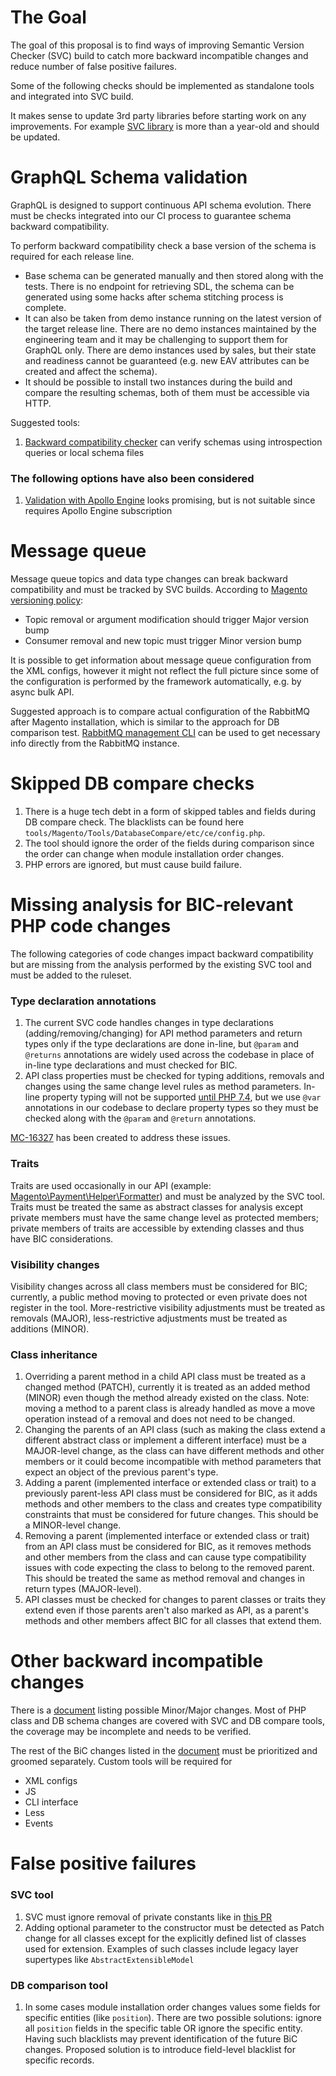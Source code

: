 # The Goal

The goal of this proposal is to find ways of improving Semantic Version Checker (SVC) build to catch more backward incompatible changes and reduce number of false positive failures.

Some of the following checks should be implemented as standalone tools and integrated into SVC build.

It makes sense to update 3rd party libraries before starting work on any improvements. For example [SVC library](https://github.com/tomzx/php-semver-checker) is more than a year-old and should be updated.


# GraphQL Schema validation

GraphQL is designed to support continuous API schema evolution. There must be checks integrated into our CI process to guarantee schema backward compatibility.

To perform backward compatibility check a base version of the schema is required for each release line. 
 - Base schema can be generated manually and then stored along with the tests. There is no endpoint for retrieving SDL, the schema can be generated using some hacks after schema stitching process is complete.
 - It can also be taken from demo instance running on the latest version of the target release line. There are no demo instances maintained by the engineering team and it may be challenging to support them for GraphQL only. There are demo instances used by sales, but their state and readiness cannot be guaranteed (e.g. new EAV attributes can be created and affect the schema). 
 - It should be possible to install two instances during the build and compare the resulting schemas, both of them must be accessible via HTTP.

Suggested tools:

1. [Backward compatibility checker](https://github.com/rodionovp/graphql-schema-compatibility-checker) can verify schemas using introspection queries or local schema files


### The following options have also been considered
1. [Validation with Apollo Engine](https://blog.apollographql.com/schema-validation-with-apollo-engine-4032456425ba) looks promising, but is not suitable since requires Apollo Engine subscription

# Message queue

Message queue topics and data type changes can break backward compatibility and must be tracked by SVC builds. According to [Magento versioning policy](https://devdocs.magento.com/guides/v2.3/extension-dev-guide/versioning/codebase-changes.html):
 - Topic removal or argument modification should trigger Major version bump
 - Consumer removal and new topic must trigger Minor version bump
 
It is possible to get information about message queue configuration from the XML configs, however it might not reflect the full picture since some of the configuration is performed by the framework automatically, e.g. by async bulk API.

Suggested approach is to compare actual configuration of the RabbitMQ after Magento installation, which is similar to the approach for DB comparison test. [RabbitMQ management CLI](https://www.rabbitmq.com/management-cli.html) can be used to get necessary info directly from the RabbitMQ instance.

# Skipped DB compare checks

1. There is a huge tech debt in a form of skipped tables and fields during DB compare check. The blacklists can be found here `tools/Magento/Tools/DatabaseCompare/etc/ce/config.php`.
1. The tool should ignore the order of the fields during comparison since the order can change when module installation order changes.
1. PHP errors are ignored, but must cause build failure.

# Missing analysis for BIC-relevant PHP code changes

The following categories of code changes impact backward compatibility but are missing from the analysis performed by the existing SVC tool and must be added to the ruleset.

### Type declaration annotations

1. The current SVC code handles changes in type declarations (adding/removing/changing) for API method parameters and return types only if the type declarations are done in-line, but `@param` and `@returns` annotations are widely used across the codebase in place of in-line type declarations and must checked for BIC.
1. API class properties must be checked for typing additions, removals and changes using the same change level rules as method parameters.  In-line property typing will not be supported [until PHP 7.4](https://wiki.php.net/rfc/typed_properties_v2), but we use `@var` annotations in our codebase to declare property types so they must be checked along with the `@param` and `@return` annotations.

[MC-16327](https://jira.corp.magento.com/browse/MC-16327) has been created to address these issues.

### Traits

Traits are used occasionally in our API (example: [Magento\Payment\Helper\Formatter](https://github.com/magento/magento2/blob/2.3-develop/app/code/Magento/Payment/Helper/Formatter.php)) and must be analyzed by the SVC tool.  Traits must be treated the same as abstract classes for analysis except private members must have the same change level as protected members; private members of traits are accessible by extending classes and thus have BIC considerations.

### Visibility changes

Visibility changes across all class members must be considered for BIC; currently, a public method moving to protected or even private does not register in the tool.  More-restrictive visibility adjustments must be treated as removals (MAJOR), less-restrictive adjustments must be treated as additions (MINOR).

### Class inheritance

1. Overriding a parent method in a child API class must be treated as a changed method (PATCH), currently it is treated as an added method (MINOR) even though the method already existed on the class.  Note: moving a method to a parent class is already handled as move a move operation instead of a removal and does not need to be changed.
1. Changing the parents of an API class (such as making the class extend a different abstract class or implement a different interface) must be a MAJOR-level change, as the class can have different methods and other members or it could become incompatible with method parameters that expect an object of the previous parent's type.
1. Adding a parent (implemented interface or extended class or trait) to a previously parent-less API class must be considered for BIC, as it adds methods and other members to the class and creates type compatibility constraints that must be considered for future changes.  This should be a MINOR-level change.
1. Removing a parent (implemented interface or extended class or trait) from an API class must be considered for BIC, as it removes methods and other members from the class and can cause type compatibility issues with code expecting the class to belong to the removed parent.  This should be treated the same as method removal and changes in return types (MAJOR-level).
1. API classes must be checked for changes to parent classes or traits they extend even if those parents aren't also marked as API, as a parent's methods and other members affect BIC for all classes that extend them.

# Other backward incompatible changes

There is a [document](https://devdocs.magento.com/guides/v2.3/extension-dev-guide/versioning/codebase-changes.html) listing possible Minor/Major changes. 
Most of PHP class and DB schema changes are covered with SVC and DB compare tools, the coverage may be incomplete and needs to be verified.

The rest of the BiC changes listed in the [document](https://devdocs.magento.com/guides/v2.3/extension-dev-guide/versioning/codebase-changes.html) must be prioritized and groomed separately. Custom tools will be required for 
- XML configs
- JS
- CLI interface
- Less
- Events

# False positive failures

### SVC tool
1. SVC must ignore removal of private constants like in [this PR](https://github.com/magento/magento2ce/pull/3875)
1. Adding optional parameter to the constructor must be detected as Patch change for all classes except for the explicitly defined list of classes used for extension. Examples of such classes include legacy layer supertypes like `AbstractExtensibleModel`

### DB comparison tool
1. In some cases module installation order changes values some fields for specific entities (like `position`). There are two possible solutions: ignore all `position` fields in the specific table OR ignore the specific entity. Having such blacklists may prevent identification of the future BiC changes. Proposed solution is to introduce field-level blacklist for specific records.